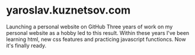# yaroslav.kuznetsov.com
Launching a personal website on GitHub
Three years of work on my personal website as a hobby led to this result.
Within these years I've been learning html, new css features and practicing javascript functioncs.
Now it's finally ready.

